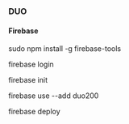 ### DUO


#### Firebase

sudo npm install -g firebase-tools

firebase login

firebase init

firebase use --add duo200

firebase deploy
 